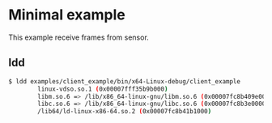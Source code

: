 # Minimal example
This example receive frames from sensor.

## ldd
```bash
$ ldd examples/client_example/bin/x64-Linux-debug/client_example 
        linux-vdso.so.1 (0x00007fff35b9b000)
        libm.so.6 => /lib/x86_64-linux-gnu/libm.so.6 (0x00007fc8b409e000)
        libc.so.6 => /lib/x86_64-linux-gnu/libc.so.6 (0x00007fc8b3e00000)
        /lib64/ld-linux-x86-64.so.2 (0x00007fc8b41b1000)
```